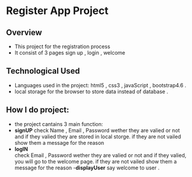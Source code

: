 # Register App Project 

## Overview
- This project for the registration process
- It consist of 3 pages sign up , login , welcome

## Technological Used 
- Languages ​​used in the project: html5 , css3 , javaScript , bootstrap4.6 .
- local storage for the browser to store data instead of database . 

## How I do project:
- the project cantains 3 main function:
- **signUP** 
check Name , Email , Password wether they are valied or not and if they valied they are stored in local storge.
if they are not vailed show them a message for the reason  
- **logIN**    
 check Email , Password wether they are valied or not and if they valied, you will go to the welcome page. 
if they are not vailed show them a message for the reason 
-**displayUser** 
say welcome to user . 